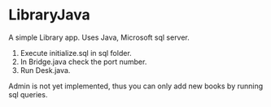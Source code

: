 # LibraryJava
A simple Library app.
Uses Java, Microsoft sql server.

1. Execute initialize.sql in sql folder.
2. In Bridge.java check the port number.
3. Run Desk.java.

Admin is not yet implemented, thus you can only add new books by running sql queries.
